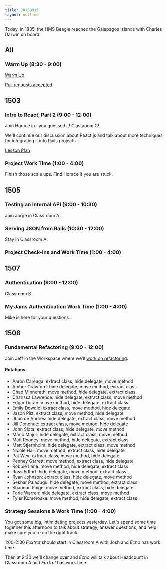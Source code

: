 ```yaml
---
title: 20150915
layout: outline
---
```

 Today, in 1835, the HMS Beagle reaches the Galapagos Islands with Charles Darwin on board.

 ## All

 ### Warm Up (8:30 - 9:00)

[Warm Up](https://thewarmup.herokuapp.com)

[Pull requests accepted](https://github.com/mikedao/the-warm-up).


## 1503

### Intro to React, Part 2 (9:00 - 12:00)

Join Horace in...you guessed it! Classroom C!

We'll continue our discussion about React.js and
talk about more techniques for integrating it into Rails projects.

[Lesson Plan](https://github.com/turingschool/lesson_plans/blob/master/ruby_04-apis_and_scalability/intro_to_react_part_2.markdown)

### Project Work Time (1:00 - 4:00)

Finish those scale ups. Find Horace if you are stuck.


## 1505

### Testing an Internal API (9:00 - 10:30)

Join Jorge in Classroom A.

### Serving JSON from Rails (10:30 - 12:00)

Stay in Classroom A.

### Project Check-Ins and Work Time (1:00 - 4:00)


## 1507

### Authentication (9:00 - 12:00)

Classroom B.

### My Jams Authentication Work Time (1:00 - 4:00)

Mike is here for your questions.


## 1508

### Fundamental Refactoring (9:00 - 12:00)

Join Jeff in the Workspace where we'll [work on refactoring](https://github.com/turingschool/lesson_plans/blob/master/ruby_01-object_oriented_programming_with_ruby/refactoring_patterns.markdown).

#### Rotations:

* Aaron Careaga: extract class, hide delegate, move method
* Amber Crawford: hide delegate, move method, extract class
* Chad Minnerath: move method, hide delegate, extract class
* Charissa Lawrence: hide delegate, extract class, move method
* Edgar Duran: move method, hide delegate, extract class
* Emily Dowdle: extract class, move method, hide delegate
* Jason Pilz: extract class, move method, hide delegate
* Jhun de Andres: hide delegate, extract class, move method
* Jill Donohue: extract class, move method, hide delegate
* John Slota: extract class, hide delegate, move method
* Marlo Major: hide delegate, extract class, move method
* Matt Rooney: move method, hide delegate, extract class
* Matt Stjernholm: hide delegate, extract class, move method
* Nicole Hall: move method, extract class, hide delegate
* Pat Wey: extract class, move method, hide delegate
* Penney Garrett: move method, extract class, hide delegate
* Robbie Lane: move method, hide delegate, extract class
* Ross Edfort: hide delegate, move method, extract class
* Ryan Johnson: extract class, hide delegate, move method
* Sekhar Paladugu: hide delegate, move method, extract class
* Shannon Paige: move method, extract class, hide delegate
* Torie Warren: hide delegate, extract class, move method
* Tyler Komoroske: move method, hide delegate, extract class

### Strategy Sessions & Work Time (1:00 - 4:00)

You got some big, intimidating projects yesterday. Let's spend some
time together this afternoon to talk about strategy, answer questions,
and help make sure you're on the right track.

1:00-2:30 *Foxtrot* should start in Classroom A with Josh and *Echo* has work time.

Then at 2:30 we'll change over and *Echo* will talk about Headcount
in Classroom A and *Foxtrot* has work time.
